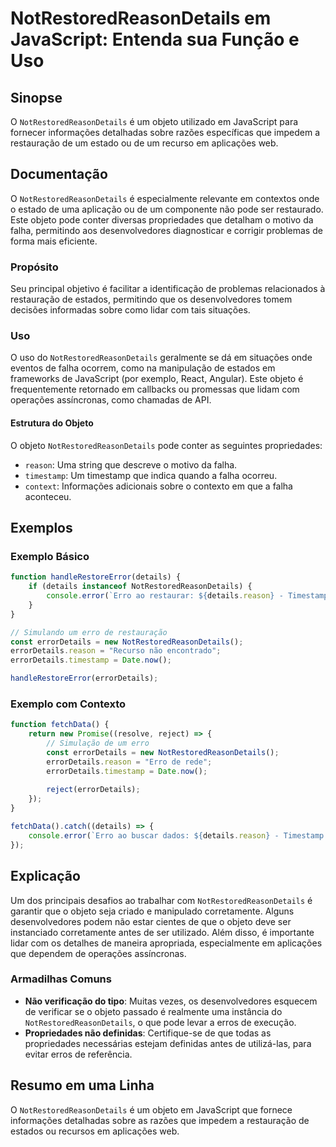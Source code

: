 <!--
Meta Description: # NotRestoredReasonDetails em JavaScript: Entenda sua Função e Uso ## Sinopse O `NotRestoredReasonDetails` é um objeto utilizado em JavaScript para fo...
Meta Keywords: que, notrestoredreasondetails, objeto, timestamp, errordetails
-->

# NotRestoredReasonDetails em JavaScript: Entenda sua Função e Uso

## Sinopse
O `NotRestoredReasonDetails` é um objeto utilizado em JavaScript para fornecer informações detalhadas sobre razões específicas que impedem a restauração de um estado ou de um recurso em aplicações web.

## Documentação
O `NotRestoredReasonDetails` é especialmente relevante em contextos onde o estado de uma aplicação ou de um componente não pode ser restaurado. Este objeto pode conter diversas propriedades que detalham o motivo da falha, permitindo aos desenvolvedores diagnosticar e corrigir problemas de forma mais eficiente.

### Propósito
Seu principal objetivo é facilitar a identificação de problemas relacionados à restauração de estados, permitindo que os desenvolvedores tomem decisões informadas sobre como lidar com tais situações.

### Uso
O uso do `NotRestoredReasonDetails` geralmente se dá em situações onde eventos de falha ocorrem, como na manipulação de estados em frameworks de JavaScript (por exemplo, React, Angular). Este objeto é frequentemente retornado em callbacks ou promessas que lidam com operações assíncronas, como chamadas de API.

#### Estrutura do Objeto
O objeto `NotRestoredReasonDetails` pode conter as seguintes propriedades:
- `reason`: Uma string que descreve o motivo da falha.
- `timestamp`: Um timestamp que indica quando a falha ocorreu.
- `context`: Informações adicionais sobre o contexto em que a falha aconteceu.

## Exemplos
### Exemplo Básico
```javascript
function handleRestoreError(details) {
    if (details instanceof NotRestoredReasonDetails) {
        console.error(`Erro ao restaurar: ${details.reason} - Timestamp: ${details.timestamp}`);
    }
}

// Simulando um erro de restauração
const errorDetails = new NotRestoredReasonDetails();
errorDetails.reason = "Recurso não encontrado";
errorDetails.timestamp = Date.now();

handleRestoreError(errorDetails);
```

### Exemplo com Contexto
```javascript
function fetchData() {
    return new Promise((resolve, reject) => {
        // Simulação de um erro
        const errorDetails = new NotRestoredReasonDetails();
        errorDetails.reason = "Erro de rede";
        errorDetails.timestamp = Date.now();
        
        reject(errorDetails);
    });
}

fetchData().catch((details) => {
    console.error(`Erro ao buscar dados: ${details.reason} - Timestamp: ${details.timestamp}`);
});
```

## Explicação
Um dos principais desafios ao trabalhar com `NotRestoredReasonDetails` é garantir que o objeto seja criado e manipulado corretamente. Alguns desenvolvedores podem não estar cientes de que o objeto deve ser instanciado corretamente antes de ser utilizado. Além disso, é importante lidar com os detalhes de maneira apropriada, especialmente em aplicações que dependem de operações assíncronas.

### Armadilhas Comuns
- **Não verificação do tipo**: Muitas vezes, os desenvolvedores esquecem de verificar se o objeto passado é realmente uma instância do `NotRestoredReasonDetails`, o que pode levar a erros de execução.
- **Propriedades não definidas**: Certifique-se de que todas as propriedades necessárias estejam definidas antes de utilizá-las, para evitar erros de referência.

## Resumo em uma Linha
O `NotRestoredReasonDetails` é um objeto em JavaScript que fornece informações detalhadas sobre as razões que impedem a restauração de estados ou recursos em aplicações web.